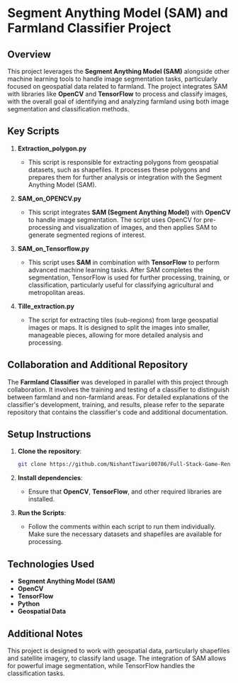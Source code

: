 
# Segment Anything Model (SAM) and Farmland Classifier Project

## Overview
This project leverages the **Segment Anything Model (SAM)** alongside other machine learning tools to handle image segmentation tasks, particularly focused on geospatial data related to farmland. The project integrates SAM with libraries like **OpenCV** and **TensorFlow** to process and classify images, with the overall goal of identifying and analyzing farmland using both image segmentation and classification methods.

## Key Scripts

1. **Extraction_polygon.py**
   - This script is responsible for extracting polygons from geospatial datasets, such as shapefiles. It processes these polygons and prepares them for further analysis or integration with the Segment Anything Model (SAM).

2. **SAM_on_OPENCV.py**
   - This script integrates **SAM (Segment Anything Model)** with **OpenCV** to handle image segmentation. The script uses OpenCV for pre-processing and visualization of images, and then applies SAM to generate segmented regions of interest.

3. **SAM_on_Tensorflow.py**
   - This script uses **SAM** in combination with **TensorFlow** to perform advanced machine learning tasks. After SAM completes the segmentation, TensorFlow is used for further processing, training, or classification, particularly useful for classifying agricultural and metropolitan areas.

4. **Tille_extraction.py**
   - The script for extracting tiles (sub-regions) from large geospatial images or maps. It is designed to split the images into smaller, manageable pieces, allowing for more detailed analysis and processing.

## Collaboration and Additional Repository
The **Farmland Classifier** was developed in parallel with this project through collaboration. It involves the training and testing of a classifier to distinguish between farmland and non-farmland areas. For detailed explanations of the classifier's development, training, and results, please refer to the separate repository that contains the classifier's code and additional documentation.

## Setup Instructions
1. **Clone the repository**:
   ```bash
   git clone https://github.com/NishantTiwari00786/Full-Stack-Game-Rental-App.git
   ```

2. **Install dependencies**:
   - Ensure that **OpenCV**, **TensorFlow**, and other required libraries are installed.

3. **Run the Scripts**:
   - Follow the comments within each script to run them individually. Make sure the necessary datasets and shapefiles are available for processing.

## Technologies Used
- **Segment Anything Model (SAM)**
- **OpenCV**
- **TensorFlow**
- **Python**
- **Geospatial Data**

## Additional Notes
This project is designed to work with geospatial data, particularly shapefiles and satellite imagery, to classify land usage. The integration of SAM allows for powerful image segmentation, while TensorFlow handles the classification tasks.
